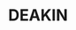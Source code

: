 ---
lastmod: '2025-04-06T06:05:20+00:00'
latitude: -35.302911
layout: suburb
longitude: 149.201072
postcode: '2600'
state: ACT
title: DEAKIN
url: /act/deakin/
---